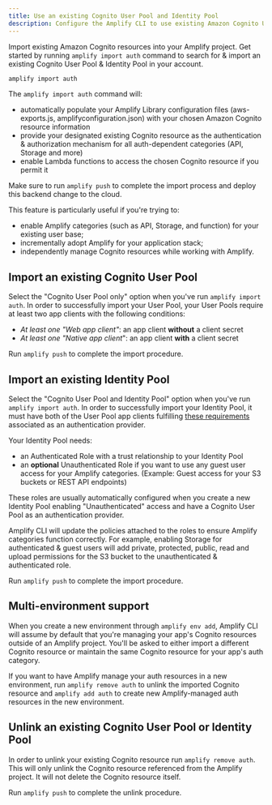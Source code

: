 ```yaml
---
title: Use an existing Cognito User Pool and Identity Pool
description: Configure the Amplify CLI to use existing Amazon Cognito User Pool and Identity Pool resources as an authentication & authorization mechanism for other Amplify categories. (API, Storage, and more)
---
```


Import existing Amazon Cognito resources into your Amplify project. Get started by running `amplify import auth` command to search for & import an existing Cognito User Pool & Identity Pool in your account.

```bash
amplify import auth
```

The `amplify import auth` command will:

* automatically populate your Amplify Library configuration files (aws-exports.js, amplifyconfiguration.json) with your chosen Amazon Cognito resource information
* provide your designated existing Cognito resource as the authentication & authorization mechanism for all auth-dependent categories (API, Storage and more)
* enable Lambda functions to access the chosen Cognito resource if you permit it

Make sure to run `amplify push` to complete the import process and deploy this backend change to the cloud.

This feature is particularly useful if you're trying to:

* enable Amplify categories (such as API, Storage, and function) for your existing user base;
* incrementally adopt Amplify for your application stack;
* independently manage Cognito resources while working with Amplify.

## Import an existing Cognito User Pool

Select the "Cognito User Pool only" option when you've run `amplify import auth`. In order to successfully import your User Pool, your User Pools require at least two app clients with the following conditions:

* *At least one "Web app client"*: an app client **without** a client secret
* *At least one "Native app client*": an app client **with** a client secret

Run `amplify push` to complete the import procedure.

## Import an existing Identity Pool

Select the "Cognito User Pool and Identity Pool" option when you've run `amplify import auth`. In order to successfully import your Identity Pool, it must have both of the User Pool app clients fulfilling [these requirements](#import-an-existing-cognito-user-pool) associated as an authentication provider.

Your Identity Pool needs:

* an Authenticated Role with a trust relationship to your Identity Pool
* an **optional** Unauthenticated Role if you want to use any guest user access for your Amplify categories. (Example: Guest access for your S3 buckets or REST API endpoints)

These roles are usually automatically configured when you create a new Identity Pool enabling "Unauthenticated" access and have a Cognito User Pool as an authentication provider.

Amplify CLI will update the policies attached to the roles to ensure Amplify categories function correctly. For example, enabling Storage for authenticated & guest users will add private, protected, public, read and upload permissions for the S3 bucket to the unauthenticated & authenticated role.

Run `amplify push` to complete the import procedure.

## Multi-environment support

When you create a new environment through `amplify env add`, Amplify CLI will assume by default that you're managing your app's Cognito resources outside of an Amplify project. You'll be asked to either import a different Cognito resource or maintain the same Cognito resource for your app's auth category.

If you want to have Amplify manage your auth resources in a new environment, run `amplify remove auth` to unlink the imported Cognito resource and `amplify add auth` to create new Amplify-managed auth resources in the new environment.

## Unlink an existing Cognito User Pool or Identity Pool

In order to unlink your existing Cognito resource run `amplify remove auth`. This will only unlink the Cognito resource referenced from the Amplify project. It will not delete the Cognito resource itself.

Run `amplify push` to complete the unlink procedure.
